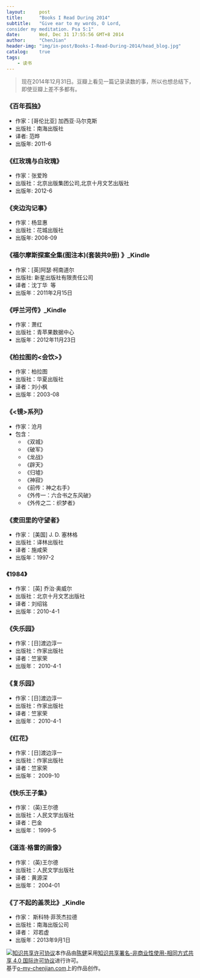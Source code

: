 ```yaml
---
layout:     post
title:      "Books I Read During 2014"
subtitle:   "Give ear to my words, O Lord,
consider my meditation. Psa 5:1"
date:       Wed, Dec 31 17:55:56 GMT+8 2014
author:     "ChenJian"
header-img: "img/in-post/Books-I-Read-During-2014/head_blog.jpg"
catalog:    true
tags:
    - 读书
---
```


> 现在2014年12月31日。豆瓣上看见一篇记录读数的事，所以也想总结下，即使豆瓣上差不多都有。### 《百年孤独》- 作家：[哥伦比亚] 加西亚·马尔克斯 - 出版社：南海出版社- 译者: 范晔 - 出版年: 2011-6### 《红玫瑰与白玫瑰》- 作家：张爱玲- 出版社：北京出版集团公司,北京十月文艺出版社- 出版年: 2012-6### 《夹边沟记事》 - 作家：杨显惠- 出版社：花城出版社- 出版年: 2008-09### 《福尔摩斯探案全集(图注本)(套装共9册) 》_Kindle- 作家：[英]阿瑟·柯南道尔 - 出版社: 新星出版社有限责任公司- 译者：沈丁华  等- 出版年：2011年2月15日### 《呼兰河传》_Kindle- 作家：萧红- 出版社：青苹果数据中心- 出版年：2012年11月23日### 《柏拉图的<会饮>》- 作家：柏拉图- 出版社：华夏出版社- 译者：刘小枫- 出版年：2003-08### 《<镜>系列》- 作家：沧月- 包含：
	- 《双城》
	- 《破军》
	- 《龙战》
	- 《辟天》
	- 《归墟》
	- 《神寂》
	- 《前传：神之右手》
	- 《外传一：六合书之东风破》
	- 《外传之二：织梦者》### 《麦田里的守望者》- 作家： [美国] J. D. 塞林格- 出版社：译林出版社- 译者：施咸荣 - 出版年：1997-2### 《1984》- 作家： [英] 乔治·奥威尔 - 出版社：北京十月文艺出版社- 译者：刘绍铭  - 出版年：2010-4-1### 《失乐园》- 作家：[日]渡边淳一   - 出版社：作家出版社- 译者：竺家荣   - 出版年： 2010-4-1### 《复乐园》- 作家：[日]渡边淳一   - 出版社：作家出版社- 译者：竺家荣   - 出版年： 2010-4-1### 《红花》
- 作家：[日]渡边淳一   - 出版社：作家出版社- 译者：竺家荣   - 出版年： 2009-10### 《快乐王子集》- 作家： (英)王尔德    - 出版社：人民文学出版社- 译者：巴金  - 出版年： 1999-5### 《道连·格雷的画像》- 作家： (英)王尔德    - 出版社：人民文学出版社- 译者：黄源深  - 出版年： 2004-01### 《了不起的盖茨比》_Kindle- 作家： 斯科特·菲茨杰拉德- 出版社：南海出版公司- 译者： 邓若虚 - 出版年：2013年9月1日<a rel="license" href="http://creativecommons.org/licenses/by-nc-sa/4.0/"><img alt="知识共享许可协议" style="border-width:0" src="https://i.creativecommons.org/l/by-nc-sa/4.0/88x31.png" /></a>本作品由<a xmlns:cc="http://creativecommons.org/ns#" href="https://o-my-chenjian.com/2014/12/31/Books-I-Read-During-2014/" property="cc:attributionName" rel="cc:attributionURL">陈健</a>采用<a rel="license" href="http://creativecommons.org/licenses/by-nc-sa/4.0/">知识共享署名-非商业性使用-相同方式共享 4.0 国际许可协议</a>进行许可。<br />基于<a xmlns:dct="http://purl.org/dc/terms/" href="o-my-chenjian.com" rel="dct:source">o-my-chenjian.com</a>上的作品创作。
